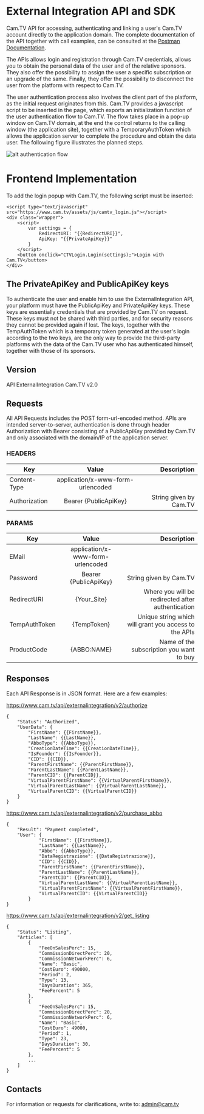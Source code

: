 # External Integration API and SDK
Cam.TV API for accessing, authenticating and linking a user's Cam.TV account directly to the application domain. The complete documentation of the API together with call examples, can be consulted at the [Postman Documentation](https://documenter.getpostman.com/view/9304344/SW7Z48Z2).

The APIs allows login and registration through Cam.TV credentials, allows you to obtain the personal data of the user and of the relative sponsors. They also offer the possibility to assign the user a specific subscription or an upgrade of the same.
Finally, they offer the possibility to disconnect the user from the platform with respect to Cam.TV.

The user authentication process also involves the client part of the platform, as the initial request originates from this. Cam.TV provides a javascript script to be inserted in the page, which exports an initialization function of the user authentication flow to Cam.TV. The flow takes place in a pop-up window on Cam.TV domain, at the end the control returns to the calling window (the application site), together with a TemporaryAuthToken which allows the application server to complete the procedure and obtain the data user. The following figure illustrates the planned steps.

![alt authentication flow](https://bootcamp.r.worldssl.net/camtv_xnet_auth.jpg "authentication flow")

# Frontend Implementation
To add the login popup with Cam.TV, the following script must be inserted:
	
	<script type="text/javascript" src="https://www.cam.tv/assets/js/camtv_login.js"></script>
	<div class="wrapper">
		<script>
			var settings = {
				RedirectURI: "{{RedirectURI}}",
				ApiKey: "{{PrivateApiKey}}"
			}
		</script>
		<button onclick="CTVLogin.Login(settings);">Login with Cam.TV</button>
	</div>

## The PrivateApiKey and PublicApiKey keys
To authenticate the user and enable him to use the ExternalIntegration API, your platform must have the PublicApiKey and PrivateApiKey keys. These keys are essentially credentials that are provided by Cam.TV on request. These keys must not be shared with third parties, and for security reasons they cannot be provided again if lost. The keys, together with the TempAuthToken which is a temporary token generated at the user's login according to the two keys, are the only way to provide the third-party platforms with the data of the Cam.TV user who has authenticated himself, together with those of its sponsors.
	
## Version
API ExternalIntegration Cam.TV v2.0

## Requests
All API Requests includes the POST form-url-encoded method. APIs are intended server-to-server, authentication is done through header Authorization with Bearer consisting of a PublicApiKey provided by Cam.TV and only associated with the domain/IP of the application server.

### HEADERS
| Key           |               Value               |            Description |
|---------------|:---------------------------------:|-----------------------:|
| Content-Type  | application/x-www-form-urlencoded |                        |
| Authorization | Bearer {PublicApiKey}             | String given by Cam.TV |

### PARAMS
| Key           |               Value               |                                           Description |
|---------------|:---------------------------------:|------------------------------------------------------:|
| EMail         | application/x-www-form-urlencoded |                                                       |
| Password      | Bearer {PublicApiKey}             |                                String given by Cam.TV |
| RedirectURI   | {Your_Site}                       |     Where you will be redirected after authentication |
| TempAuthToken | {TempToken}                       | Unique string which will grant you access to the APIs |
| ProductCode   | {ABBO:NAME}                       |              Name of the subscription you want to buy |

## Responses
Each API Response is in JSON format. Here are a few examples:

https://www.cam.tv/api/externalintegration/v2/authorize 
```
{
    "Status": "Authorized",
    "UserData": {
		"FirstName": {{FirstName}},
		"LastName": {{LastName}},
		"AbboType": {{AbboType}},
		"CreationDateTime": {{CreationDateTime}},
		"IsFounder": {{IsFounder}},
		"CID": {{CID}},
		"ParentFirstName": {{ParentFirstName}},
		"ParentLastName": {{ParentLastName}},
		"ParentCID": {{ParentCID}},
		"VirtualParentFirstName": {{VirtualParentFirstName}},
		"VirtualParentLastName": {{VirtualParentLastName}},
		"VirtualParentCID": {{VirtualParentCID}}
	}
}
```

https://www.cam.tv/api/externalintegration/v2/purchase_abbo
```
{
	"Result": "Payment completed",
	"User": {
			"FirstName": {{FirstName}},
			"LastName": {{LastName}},
			"Abbo": {{AbboType}},
			"DataRegistrazione": {{DataRegistrazione}},
			"CID": {{CID}},
			"ParentFirstName": {{ParentFirstName}},
			"ParentLastName": {{ParentLastName}},
			"ParentCID": {{ParentCID}},
			"VirtualParentLastName": {{VirtualParentLastName}},
			"VirtualParentFirstName": {{VirtualParentFirstName}},
			"VirtualParentCID": {{VirtualParentCID}}
		}
}
```

https://www.cam.tv/api/externalintegration/v2/get_listing
```
{
    "Status": "Listing",
    "Articles": [
        {
            "FeeOnSalesPerc": 15,
            "CommissionDirectPerc": 20,
            "CommissionNetworkPerc": 6,
            "Name": "Basic",
            "CostEuro": 490000,
            "Period": 2,
            "Type": 13,
            "DaysDuration": 365,
            "FeePercent": 5
        },
        {
            "FeeOnSalesPerc": 15,
            "CommissionDirectPerc": 20,
            "CommissionNetworkPerc": 6,
            "Name": "Basic",
            "CostEuro": 49000,
            "Period": 1,
            "Type": 23,
            "DaysDuration": 30,
            "FeePercent": 5
        },
        ...
    ]
}
```
## Contacts
For information or requests for clarifications, write to:  [admin@cam.tv](mailto:admin@cam.tv)

